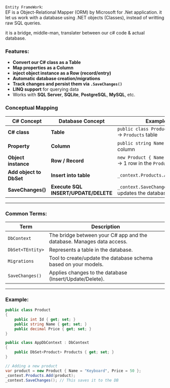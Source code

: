 `Entity FrameWork`:  
EF is a Object-Relational Mapper (ORM) by Microsoft for .Net application. it let us work with a database using .NET objects (Classes), instead of writting raw SQL queries.  

it is a bridge, middle-man, translater between our c# code & actual database.  

### Features:
- **Convert our C# class as a Table**
- **Map properties as a Column**
- **inject object instance as a Row (record/entry)**
- **Automatic database creation/migrations**
- **Track changes and persist them via `.SaveChanges()`**
- **LINQ support** for querying data
- Works with **SQL Server**, **SQLite**, **PostgreSQL**, **MySQL**, etc.

### Conceptual Mapping

| C# Concept | Database Concept | Example |
|------------|------------------|---------|
| **C# class** | **Table** | `public class Product { ... }` → `Products` table |
| **Property** | **Column** | `public string Name` → `Name` column |
| **Object instance** | **Row / Record** | `new Product { Name = "Mouse" }` → 1 row in the `Products` table |
| **Add object to DbSet** | **Insert into table** | `_context.Products.Add(product)` |
| **SaveChanges()** | **Execute SQL INSERT/UPDATE/DELETE** | `_context.SaveChanges()` actually updates the database |


---

### Common Terms:
| Term | Description |
|------|-------------|
| `DbContext` | The bridge between your C# app and the database. Manages data access. |
| `DbSet<TEntity>` | Represents a table in the database. |
| `Migrations` | Tool to create/update the database schema based on your models. |
| `SaveChanges()` | Applies changes to the database (Insert/Update/Delete). |

---

### Example:
```csharp
public class Product
{
    public int Id { get; set; }
    public string Name { get; set; }
    public decimal Price { get; set; }
}

public class AppDbContext : DbContext
{
    public DbSet<Product> Products { get; set; }
}
```

```csharp
// Adding a new product
var product = new Product { Name = "Keyboard", Price = 50 };
_context.Products.Add(product);
_context.SaveChanges(); // This saves it to the DB
```